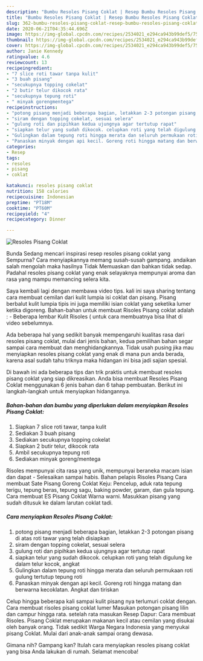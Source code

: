 ```yaml
---
description: "Bumbu Resoles Pisang Coklat | Resep Bumbu Resoles Pisang Coklat Yang Sedap"
title: "Bumbu Resoles Pisang Coklat | Resep Bumbu Resoles Pisang Coklat Yang Sedap"
slug: 362-bumbu-resoles-pisang-coklat-resep-bumbu-resoles-pisang-coklat-yang-sedap
date: 2020-06-21T04:35:44.696Z
image: https://img-global.cpcdn.com/recipes/2534021_e294ca943b99def5/751x532cq70/resoles-pisang-coklat-foto-resep-utama.jpg
thumbnail: https://img-global.cpcdn.com/recipes/2534021_e294ca943b99def5/751x532cq70/resoles-pisang-coklat-foto-resep-utama.jpg
cover: https://img-global.cpcdn.com/recipes/2534021_e294ca943b99def5/751x532cq70/resoles-pisang-coklat-foto-resep-utama.jpg
author: Janie Kennedy
ratingvalue: 4.6
reviewcount: 13
recipeingredient:
- "7 slice roti tawar tanpa kulit"
- "3 buah pisang"
- "secukupnya topping cokelat"
- "2 butir telur dikocok rata"
- "secukupnya tepung roti"
- " minyak gorengmentega"
recipeinstructions:
- "potong pisang menjadi beberapa bagian, letakkan 2-3 potongan pisang di atas roti tawar yang telah disiapkan"
- "siram dengan topping cokelat, sesuai selera"
- "gulung roti dan pipihkan kedua ujungnya agar tertutup rapat"
- "siapkan telur yang sudah dikocok. celupkan roti yang telah digulung ke dalam telur kocok, angkat"
- "Gulingkan dalam tepung roti hingga merata dan seluruh permukaan roti gulung tertutup tepung roti"
- "Panaskan minyak dengan api kecil. Goreng roti hingga matang dan berwarna kecoklatan. Angkat dan tiriskan"
categories:
- Resep
tags:
- resoles
- pisang
- coklat

katakunci: resoles pisang coklat 
nutrition: 158 calories
recipecuisine: Indonesian
preptime: "PT18M"
cooktime: "PT60M"
recipeyield: "4"
recipecategory: Dinner

---
```



![Resoles Pisang Coklat](https://img-global.cpcdn.com/recipes/2534021_e294ca943b99def5/751x532cq70/resoles-pisang-coklat-foto-resep-utama.jpg)

Bunda Sedang mencari inspirasi resep resoles pisang coklat yang Sempurna? Cara menyiapkannya memang susah-susah gampang. andaikan salah mengolah maka hasilnya Tidak Memuaskan dan bahkan tidak sedap. Padahal resoles pisang coklat yang enak selayaknya mempunyai aroma dan rasa yang mampu memancing selera kita.

Saya kembali lagi dengan membawa video tips. kali ini saya sharing tentang cara membuat cemilan dari kulit lumpia isi coklat dan pisang. Pisang berbalut kulit lumpia tipis ini juga memiliki isian coklat yang seketika lumer ketika digoreng. Bahan-bahan untuk membuat Risoles Pisang coklat adalah : - Beberapa lembar Kulit Risoles ( untuk cara membuatnya bisa lihat di video sebelumnya.

Ada beberapa hal yang sedikit banyak mempengaruhi kualitas rasa dari resoles pisang coklat, mulai dari jenis bahan, kedua pemilihan bahan segar sampai cara membuat dan menghidangkannya. Tidak usah pusing jika mau menyiapkan resoles pisang coklat yang enak di mana pun anda berada, karena asal sudah tahu triknya maka hidangan ini bisa jadi sajian spesial.


Di bawah ini ada beberapa tips dan trik praktis untuk membuat resoles pisang coklat yang siap dikreasikan. Anda bisa membuat Resoles Pisang Coklat menggunakan 6 jenis bahan dan 6 tahap pembuatan. Berikut ini langkah-langkah untuk menyiapkan hidangannya.

<!--inarticleads1-->

##### Bahan-bahan dan bumbu yang diperlukan dalam menyiapkan Resoles Pisang Coklat:

1. Siapkan 7 slice roti tawar, tanpa kulit
1. Sediakan 3 buah pisang
1. Sediakan secukupnya topping cokelat
1. Siapkan 2 butir telur, dikocok rata
1. Ambil secukupnya tepung roti
1. Sediakan  minyak goreng/mentega


Risoles mempunyai cita rasa yang unik, mempunyai beraneka macam isian dan dapat - Selesaikan sampai habis. Bahan pelapis Risoles Pisang Cara membuat Sate Pisang Goreng Coklat Keju: Pencelup, aduk rata tepung terigu, tepung beras, tepung sagu, baking powder, garam, dan gula tepung. Cara membuat ES Pisang Coklat Warna warni. Masukkan pisang yang sudah ditusuk ke dalam larutan coklat tadi. 

<!--inarticleads2-->

##### Cara menyiapkan Resoles Pisang Coklat:

1. potong pisang menjadi beberapa bagian, letakkan 2-3 potongan pisang di atas roti tawar yang telah disiapkan
1. siram dengan topping cokelat, sesuai selera
1. gulung roti dan pipihkan kedua ujungnya agar tertutup rapat
1. siapkan telur yang sudah dikocok. celupkan roti yang telah digulung ke dalam telur kocok, angkat
1. Gulingkan dalam tepung roti hingga merata dan seluruh permukaan roti gulung tertutup tepung roti
1. Panaskan minyak dengan api kecil. Goreng roti hingga matang dan berwarna kecoklatan. Angkat dan tiriskan


Celup hingga beberapa kali sampai kulit pisang nya terlumuri coklat dengan. Cara membuat risoles pisang coklat lumer Masukan potongan pisang lilin dan campur hingga rata. setelah rata masukan Resep Dapur: Cara membuat Risoles. Pisang Coklat merupakan makanan kecil atau cemilan yang disukai oleh banyak orang. Tidak sedikit Warga Negara Indonesia yang menyukai pisang Coklat. Mulai dari anak-anak sampai orang dewasa. 

Gimana nih? Gampang kan? Itulah cara menyiapkan resoles pisang coklat yang bisa Anda lakukan di rumah. Selamat mencoba!
